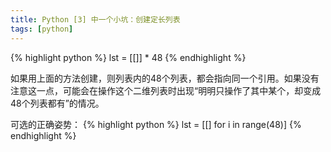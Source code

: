 ```yaml
---
title: Python [3] 中一个小坑：创建定长列表
tags: [python]
---
```


{% highlight python %}
lst = [[]] * 48
{% endhighlight %}

如果用上面的方法创建，则列表内的48个列表，都会指向同一个引用。如果没有注意这一点，可能会在操作这个二维列表时出现“明明只操作了其中某个，却变成48个列表都有”的情况。

可选的正确姿势：
{% highlight python %}
lst = [[] for i in range(48)]
{% endhighlight %}
